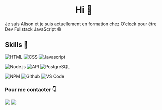 # <center> Hi :wave: 

Je suis Alison et je suis actuellement en formation chez [O'clock](https://oclock.io/) pour être Dev Fullstack JavaScript :smile:

[](https://github.com/AlisonSerra/github-stats/blob/master/generated/languages.svg)

## Skills :muscle:

![HTML](https://img.icons8.com/color/48/000000/html-5--v1.png)
![CSS](https://img.icons8.com/color/48/000000/css3.png)
![Javascript](https://img.icons8.com/color/48/000000/javascript--v1.png)

![Node.js](https://img.icons8.com/color/48/000000/nodejs.png)
![API](https://img.icons8.com/color/48/000000/api-settings.png)
![PostgreSQL](https://img.icons8.com/color/48/000000/postgreesql.png)

![NPM](https://img.icons8.com/color/48/000000/npm.png)
![Github](https://img.icons8.com/fluency/48/000000/github.png)
![VS Code](https://img.icons8.com/color/48/000000/visual-studio-code-2019.png)

### Pour me contacter :point_down:

[<img src="https://img.icons8.com/color/48/000000/linkedin.png"/>](https://www.linkedin.com/in/alison-serra/)
[<img src="https://img.icons8.com/color/48/000000/apple-mail.png"/>](mailto:alison.serra@hotmail.fr)
</center>

<!--
**AlisonSerra/AlisonSerra** is a ✨ _special_ ✨ repository because its `README.md` (this file) appears on your GitHub profile.

Here are some ideas to get you started:

- 🔭 I’m currently working on ...
- 🌱 I’m currently learning ...
- 👯 I’m looking to collaborate on ...
- 🤔 I’m looking for help with ...
- 💬 Ask me about ...
- 📫 How to reach me: ...
- 😄 Pronouns: ...
- ⚡ Fun fact: ...
-->
